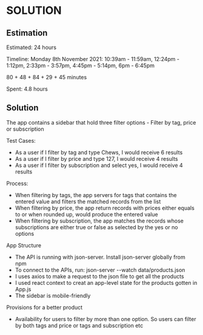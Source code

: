 # SOLUTION

## Estimation

Estimated: 24 hours

Timeline:
Monday 8th November 2021: 10:39am - 11:59am, 12:24pm - 1:12pm, 2:33pm - 3:57pm, 4:45pm - 5:14pm, 6pm - 6:45pm

80 + 48 + 84 + 29 + 45 minutes

Spent: 4.8 hours

## Solution

The app contains a sidebar that hold three filter options - Filter by tag, price or subscription

Test Cases:

- As a user if I filter by tag and type Chews, I would receive 6 results
- As a user if I filter by price and type 127, I would receive 4 results
- As a user if I filter by subscription and select yes, I would receive 4 results

Process:

- When filtering by tags, the app servers for tags that contains the entered value and filters the matched records from the list
- When filtering by price, the app return records with prices either equals to or when rounded up, would produce the entered value
- When filtering by subscription, the app matches the records whose subscriptions are either true or false as selected by the yes or no options

App Structure

- The API is running with json-server. Install json-server globally from npm
- To connect to the APIs, run: json-server --watch data/products.json
- I uses axios to make a request to the json file to get all the products
- I used react context to creat an app-level state for the products gotten in App.js
- The sidebar is mobile-friendly

Provisions for a better product

- Availability for users to filter by more than one option. So users can filter by both tags and price or tags and subscription etc
